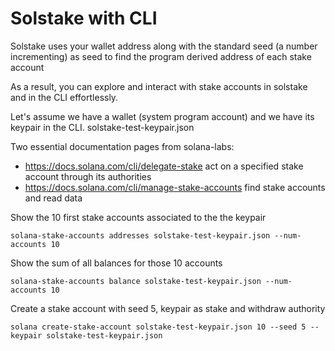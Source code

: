 # Solstake with CLI

Solstake uses your wallet address along with the standard seed (a number incrementing) as seed to find the program derived address of each stake account

As a result, you can explore and interact with stake accounts in solstake and in the CLI effortlessly.

Let's assume we have a wallet (system program account) and we have its keypair in the CLI. solstake-test-keypair.json

Two essential documentation pages from solana-labs:

- https://docs.solana.com/cli/delegate-stake act on a specified stake account through its authorities
- https://docs.solana.com/cli/manage-stake-accounts find stake accounts and read data

Show the 10 first stake accounts associated to the the keypair

`solana-stake-accounts addresses solstake-test-keypair.json --num-accounts 10`

Show the sum of all balances for those 10 accounts

`solana-stake-accounts balance solstake-test-keypair.json --num-accounts 10`

Create a stake account with seed 5, keypair as stake and withdraw authority

`solana create-stake-account solstake-test-keypair.json 10 --seed 5 --keypair solstake-test-keypair.json`